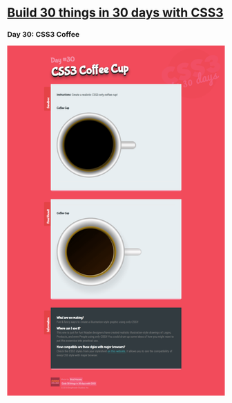 # [Build 30 things in 30 days with CSS3][1]
[1]: https://codecollege.ca/p/css3-coding-challenge

### Day 30: CSS3 Coffee

![](./capture.png)

